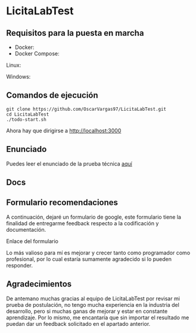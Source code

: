 # LicitaLabTest


## Requisitos para la puesta en marcha
- Docker:
- Docker Compose:

Linux:

Windows:

## Comandos de ejecución
```console
git clone https://github.com/OscarVargas97/LicitaLabTest.git
cd LicitaLabTest
./todo-start.sh
```
Ahora hay que dirigirse a  [http://localhost:3000](http://localhost:3000)

## Enunciado
Puedes leer el enunciado de la prueba técnica [aquí](Docs/test.md)

## Docs

## Formulario recomendaciones
A continuación, dejaré un formulario de google, este formulario tiene la finalidad de entregarme feedback respecto a la codificación y documentación.

Enlace del formulario

Lo más valioso para mí es mejorar y crecer tanto como programador como profesional, por lo cual estaría sumamente agradecido si lo pueden responder.

## Agradecimientos
De antemano muchas gracias al equipo de LicitaLabTest por revisar mi prueba de postulación, no tengo mucha experiencia en la industria del desarrollo, pero si muchas ganas de mejorar y estar en constante aprendizaje. Por lo mismo, me encantaría que sin importar el resultado me puedan dar un feedback solicitado en el apartado anterior.
